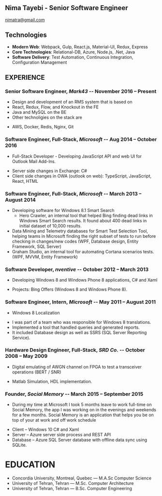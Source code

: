 Nima Tayebi - Senior Software Engineer
---------------
nimatra@gmail.com 


Technologies
---------------
* **Modern Web**: Webpack, Gulp, React.js, Material-UI, Redux, Express
* **Core Technologies**: Relational-DB, Azure, Node.js, .Net, Java
* **Software Delivery**: Test Automation, Continuous Integration, Configuration Management

EXPERIENCE
----------

### **Senior Software Engineer**, *Mark43* -- November 2016 – Present
 - Design and development of an RMS system that is based on
  - React, Redux, Flow, and Knockout in the FE
  - Java and MySQL on the BE
  - Other technoligies on the stack are
   * AWS, Docker, Redis, Nginx, Git

### **Software Engineer, Full-Stack**, *Microsoft* -- Aug 2014 – October 2016
 - Full-Stack Developer - Developing JavaScript API and web UI for Outlook Mail Add-Ins.  
  * Server side changes in Exchange: C# 
  * Client side changes in OWA (outlook on web): TypeScript, JavaScript, React, HTML

### **Software Engineer, Full-Stack**, *Microsoft* -- March 2013 – August 2014
 - Developing software for Windows 8.1 Smart Search  
   - Hero Crawler, an internal tool that helped Bing finding dead links in Windows Smart Search results. It found about 400 dead links in initial dataset of 10,000 results. 
 - Data Mining and Telemetry databases for Smart Test Selection Tool, helping teams in Microsoft finding the right subset of tests to run before checking in changes/new codes (WPF, Database design, Entity Framework, SQL Server) 
 - Graham Studio, an internal tool for automating Cortana scenarios tests. (WPF, MVVM, Entity Framework) 
 
### **Software Developer**, *nventive* -- October 2012 – March 2013
 - Developing Windows 8 and Windows Phone 8 applications, C# and Xaml  
  * Projects: Bing Offers (Windows 8 and Windows Phone 8). 
 
### **Software Engineer, Intern**, *Microsoft* -- May 2011 – August 2011
 - Windows 8 Localization 
  * I was part of a team who was responsible for Windows 8 translations. 
  * Implemented a tool that handled queries and generated reports. 
  * It included Database design as well as SSRS (SQL Server Reporting Service). 
 
### **Hardware Design Engineer, Full-Stack**, *SRD Co.* -- October 2008 – May 2009 
- Digital emulating of AWGN channel on FPGA to test a transceiver operations (BERT / SNR) 
 * Matlab Simulation, HDL implementation. 
 
### **Founder**, *Social Memory* -- March 2015 – September 2015 
 - During my time at Microsoft I took 5 months leave to work full-time on Social Memory, the app I was working on in the evenings and weekends for a few months. Social Memory is an application that helps you be on top of your at work and off work schedule  
  * Client – Windows 10 C# and Xaml 
  * Server – Azure server side process and REST API 
  * Database – Azure SQL Server database with offline data sync using SQLite.

EDUCATION
=========
 - Concordia University, Montreal, Quebec — M.A.Sc Computer Science
 - University of Tehran, Tehran — M.Sc. Computer Architecture
 - University of Tehran, Tehran — B.Sc. Computer Engineering


